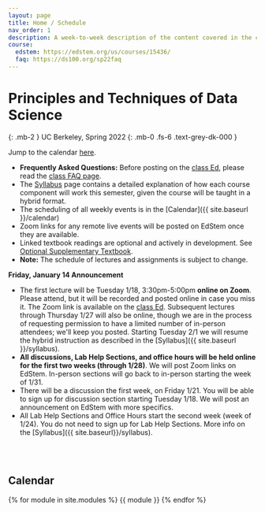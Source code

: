 ```yaml
---
layout: page
title: Home / Schedule
nav_order: 1
description: A week-to-week description of the content covered in the course.
course:
  edstem: https://edstem.org/us/courses/15436/
  faq: https://ds100.org/sp22faq
---
```


# Principles and Techniques of Data Science

{: .mb-2 }
UC Berkeley, Spring 2022
{: .mb-0 .fs-6 .text-grey-dk-000 }


<div>
<!-- {% assign instructors = site.staffers | where: 'role', 'Instructor' %}
<div class="role">
  {% for staffer in instructors %}
  {{ staffer }}
  {% endfor %} -->
</div>

Jump to the calendar [here](#calendar).

+ **Frequently Asked Questions:** Before posting on the [class Ed]({{page.course.edstem}}), please read the [class FAQ page]({{page.course.faq}}).
+ The [Syllabus]({{site.baseurl}}/syllabus) page contains a detailed explanation of how each course component will work this semester, given the course will be taught in a hybrid format.
+ The scheduling of all weekly events is in the [Calendar]({{ site.baseurl }}/calendar)
+ Zoom links for any remote live events will be posted on EdStem once they are available.
+ Linked textbook readings are optional and actively in development. See [Optional Supplementary Textbook]({{site.baseurl}}/resources/#textbook).
+ **Note:** The schedule of lectures and assignments is subject to change.

**Friday, January 14 Announcement**
+ The first lecture will be Tuesday 1/18, 3:30pm-5:00pm **online on Zoom**. Please attend, but it will be recorded and posted online in case you miss it. The Zoom link is available on the [class Ed]({{page.course.edstem}}). Subsequent lectures through Thursday 1/27 will also be online, though we are in the process of requesting permission to have a limited number of in-person attendees; we'll keep you posted. 
Starting Tuesday 2/1 we will resume the hybrid instruction as described in the [Syllabus]({{ site.baseurl }}/syllabus).
+ **All discussions, Lab Help Sections, and office hours will be held online for the first two weeks (through 1/28)**. We will post Zoom links on EdStem. In-person sections will go back to in-person starting the week of 1/31.
+ There will be a discussion the first week, on Friday 1/21. You will be able to sign up for discussion section starting Tuesday 1/18. We will post an announcement on EdStem with more specifics.
+ All Lab Help Sections and Office Hours start the second week (week of 1/24). You do not need to sign up for Lab Help Sections. More info on the [Syllabus]({{ site.baseurl}}/syllabus).

<br><br>

<a name="calendar"></a>
## Calendar

{% for module in site.modules %}
{{ module }}
{% endfor %}
